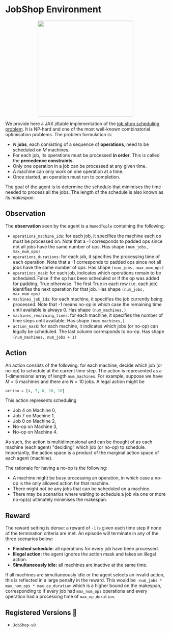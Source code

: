 # JobShop Environment

<p align="center">
        <img src="../img/jobshop.gif" height="300"/>
</p>

We provide here a JAX jittable implementation of the [job shop scheduling problem](https://developers.google.com/optimization/scheduling/job_shop).
It is NP-hard and one of the most well-known combinatorial optimisation problems. The problem formulation is:
- $N$ **jobs**, each consisting of a sequence of **operations**, need to be scheduled on $M$ machines.
- For each job, its operations must be processed **in order**. This is called the **precedence constraints**.
- Only one operation in a job can be processed at any given time.
- A machine can only work on one operation at a time.
- Once started, an operation must run to completion.

The goal of the agent is to determine the schedule that minimises the time needed to process all the jobs.
The length of the schedule is also known as its _makespan_.

## Observation
The **observation** seen by the agent is a `NamedTuple` containing the following:
- `operations_machine_ids`: for each job, it specifies the machine each op must be processed on.
    Note that a -1 corresponds to padded ops since not all jobs have the same number of ops.
    Has shape `(num_jobs, max_num_ops)`
- `operations_durations`: for each job, it specifies the processing time of each operation.
    Note that a -1 corresponds to padded ops since not all jobs have the same number of ops.
    Has shape `(num_jobs, max_num_ops)`
- `operations_mask`: for each job, indicates which operations remain to be scheduled. False if the
    op has been scheduled or if the op was added for padding, True otherwise. The first True in
    each row (i.e. each job) identifies the next operation for that job.
    Has shape `(num_jobs, max_num_ops)`
- `machines_job_ids`: for each machine, it specifies the job currently being processed.
    Note that -1 means no-op in which case the remaining time until available is always 0.
    Has shape `(num_machines,)`
- `machines_remaining_times`: for each machine, it specifies the number of time steps until
    available.
    Has shape `(num_machines,)`
- `action_mask`: for each machine, it indicates which jobs (or no-op) can legally be scheduled.
    The last column corresponds to no-op.
    Has shape `(num_machines, num_jobs + 1)`

## Action
An action consists of the following: for each machine, decide which job (or no-op) to schedule at the current time step.
The action is represented as a 1-dimensional array of length `num_machines`.
For example, suppose we have $M=5$ machines and there are $N=10$ jobs. A legal action might be
```python
action = [4, 7, 0, 10, 10]
```
This action represents scheduling
- Job 4 on Machine 0,
- Job 7 on Machine 1,
- Job 0 on Machine 2,
- No-op on Machine 3,
- No-op on Machine 4.

As such, the action is multidimensional and can be thought of as each machine (each agent) "deciding" which job (or no-op) to schedule.
Importantly, the action space is a product of the marginal action space of each agent (machine).

The rationale for having a no-op is the following:
- A machine might be busy processing an operation, in which case a no-op is the only allowed action for that machine.
- There might not be any jobs that can be scheduled on a machine.
- There may be scenarios where waiting to schedule a job via one or more no-op(s) ultimately minimises the makespan.

## Reward
The reward setting is dense: a reward of `-1` is given each time step if none
of the termination criteria are met. An episode will terminate in any of the three scenarios below:
- **Finished schedule**: all operations for every job have been processed.
- **Illegal action:** the agent ignores the action mask and takes an illegal action.
- **Simultaneously idle:** all machines are inactive at the same time.

If all machines are simultaneously idle or the agent selects an invalid action, this
is reflected in a large penalty in the reward. This would be `-num_jobs * max_num_ops * max_op_duration`
which is a higher bound on the makespan, corresponding to if every job had `max_num_ops` operations and
every operation had a processing time of `max_op_duration`.

## Registered Versions 📖
- `JobShop-v0`
